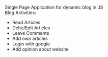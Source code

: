 Single Page Application for dynamic blog in JS  
Blog Activities:
- Read Articles
- Delte/Edit Articles
- Leave Comments
- Add own articles
- Login with google
- Add opinion about website